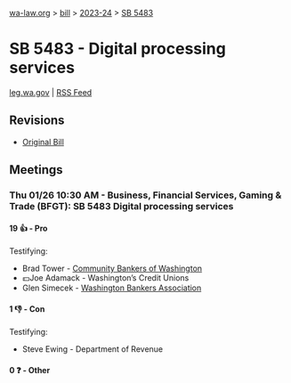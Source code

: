 [wa-law.org](/) > [bill](/bill/) > [2023-24](/bill/2023-24/) > [SB 5483](/bill/2023-24/sb/5483/)

# SB 5483 - Digital processing services
[leg.wa.gov](https://app.leg.wa.gov/billsummary?BillNumber=5483&Year=2023&Initiative=false) | [RSS Feed](./rss.xml)

## Revisions
* [Original Bill](1/)

## Meetings
### Thu 01/26 10:30 AM - Business, Financial Services, Gaming & Trade (BFGT): SB 5483 Digital processing services
#### 19 👍 - Pro
Testifying:
* Brad Tower - [Community Bankers of Washington](/org/community_bankers_of_washington/)
* 💵Joe Adamack - Washington’s Credit Unions
* Glen Simecek - [Washington Bankers Association](/org/washington_bankers_association/)

#### 1 👎 - Con
Testifying:
* Steve Ewing - Department of Revenue

#### 0 ❓ - Other
